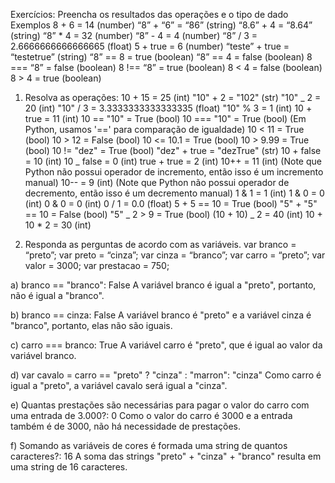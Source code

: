 Exercícios:
Preencha os resultados das operações e o tipo de dado
Exemplos
8 + 6 = 14 (number)
“8” + “6” = “86” (string)
“8.6” + 4 = “8.64” (string)
“8” \* 4 = 32 (number)
“8” - 4 = 4 (number)
“8” / 3 = 2.6666666666666665 (float)
5 + true = 6 (number)
“teste” + true = “testetrue” (string)
“8” == 8 = true (boolean)
“8” == 4 = false (boolean)
8 === “8” = false (boolean)
8 !== “8” = true (boolean)
8 < 4 = false (boolean)
8 > 4 = true (boolean)

1. Resolva as operações:
   10 + 15 = 25 (int)
   "10" + 2 = "102" (str)
   "10" _ 2 = 20 (int)
   "10" / 3 = 3.3333333333333335 (float)
   "10" % 3 = 1 (int)
   10 + true = 11 (int)
   10 == "10" = True (bool)
   10 === "10" = True (bool) (Em Python, usamos '==' para comparação de igualdade)
   10 < 11 = True (bool)
   10 > 12 = False (bool)
   10 <= 10.1 = True (bool)
   10 > 9.99 = True (bool)
   10 != "dez" = True (bool)
   "dez" + true = "dezTrue" (str)
   10 + false = 10 (int)
   10 _ false = 0 (int)
   true + true = 2 (int)
   10++ = 11 (int) (Note que Python não possui operador de incremento, então isso é um incremento manual)
   10-- = 9 (int) (Note que Python não possui operador de decremento, então isso é um decremento manual)
   1 & 1 = 1 (int)
   1 & 0 = 0 (int)
   0 & 0 = 0 (int)
   0 / 1 = 0.0 (float)
   5 + 5 == 10 = True (bool)
   "5" + "5" == 10 = False (bool)
   "5" _ 2 > 9 = True (bool)
   (10 + 10) _ 2 = 40 (int)
   10 + 10 \* 2 = 30 (int)

2. Responda as perguntas de acordo com as variáveis.
   var branco = “preto”;
   var preto = “cinza”;
   var cinza = “branco”;
   var carro = “preto”;
   var valor = 3000; var
   prestacao = 750;

a) branco == "branco": False
A variável branco é igual a "preto", portanto, não é igual a "branco".

b) branco == cinza: False
A variável branco é "preto" e a variável cinza é "branco", portanto, elas não são iguais.

c) carro === branco: True
A variável carro é "preto", que é igual ao valor da variável branco.

d) var cavalo = carro == "preto" ? "cinza" : "marron": "cinza"
Como carro é igual a "preto", a variável cavalo será igual a "cinza".

e) Quantas prestações são necessárias para pagar o valor do carro com uma entrada de 3.000?: 0
Como o valor do carro é 3000 e a entrada também é de 3000, não há necessidade de prestações.

f) Somando as variáveis de cores é formada uma string de quantos caracteres?: 16
A soma das strings "preto" + "cinza" + "branco" resulta em uma string de 16 caracteres.

